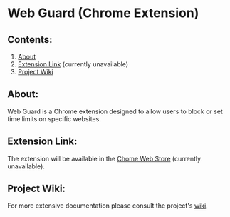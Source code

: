 # Web Guard (Chrome Extension)

## Contents:

1. [About](#about)
2. [Extension Link](#extension-link) (currently unavailable)
3. [Project Wiki](#project-wiki)

## About:

Web Guard is a Chrome extension designed to allow users to block or set time limits on specific websites.

## Extension Link:

The extension will be available in the [Chome Web Store]() (currently unavailable).

## Project Wiki:

For more extensive documentation please consult the project's [wiki](https://github.com/jtd-117/web-guard/wiki).
